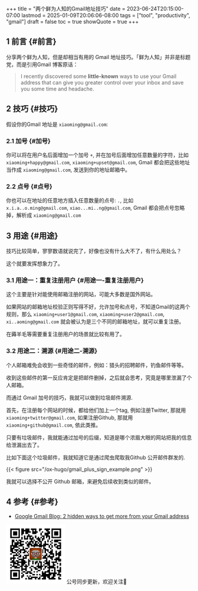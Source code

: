 +++
title = "两个鲜为人知的Gmail地址技巧"
date = 2023-06-24T20:15:00-07:00
lastmod = 2025-01-09T20:06:06-08:00
tags = ["tool", "productivity", "gmail"]
draft = false
toc = true
showQuote = true
+++

## <span class="section-num">1</span> 前言 {#前言}

分享两个鲜为人知，但是却相当有用的 Gmail 地址技巧。「鲜为人知」并非是标题党，而是引用Gmail 博客原话： <br/>

> I recently discovered some ****little-known**** ways to use your Gmail address that can give you greater control over your inbox and save you some time and headache. <br/>


## <span class="section-num">2</span> 技巧 {#技巧}

假设你的Gmail 地址是 `xiaoming@gmail.com`: <br/>


### <span class="section-num">2.1</span> 加号 {#加号}

你可以将在用户名后面增加一个加号 `+`, 并在加号后面增加任意数量的字符，比如 `xiaoming+happy@gmail.com`, `xiaoming+upset@gmail.com`, Gmail 都会把这些地址当作成 `xiaoming@gmail.com`, 发送到你的地址邮箱中。 <br/>


### <span class="section-num">2.2</span> 点号 {#点号}

你也可以在地址的任意地方插入任意数量的点号: `.`, 比如 `x.i.a..o.ming@gmail.com`, `xiao...mi..ng@gmail.com`, Gmail 都会把点号忽略掉，解析成 `xiaoming@gmail.com` <br/>


## <span class="section-num">3</span> 用途 {#用途}

技巧比较简单，寥寥数语就说完了，好像也没有什么大不了，有什么用处么？ <br/>

这个就要发挥想象力了。 <br/>


### <span class="section-num">3.1</span> 用途一：重复注册用户 {#用途一-重复注册用户}

这个主要是针对能使用邮箱注册的网站，可能大多数是国外网站。 <br/>

如果网站的邮箱地址校验正则写得不好，允许加号和点号，不知道Gmail的这两个规则，那么 `xiaoming+user1@gmail.com`, `xiaoming+user2@gmail.com`, `xi..aoming@gmail.com` 就会被认为是三个不同的邮箱地址，就可以重复注册。 <br/>

在薅羊毛等需要重复注册用户的场景就比较有用了。 <br/>


### <span class="section-num">3.2</span> 用途二：溯源 {#用途二-溯源}

个人邮箱难免会收到一些奇怪的邮件，例如：猎头的招聘邮件，钓鱼邮件等等。 <br/>

收到这些邮件的第一反应肯定是把邮件删掉，之后就会思考，究竟是哪里泄漏了个人邮箱。 <br/>

而通过 Gmail 加号的技巧，我就可以做到垃圾邮件溯源. <br/>

首先，在注册每个网站的时候，都给他们加上一个tag, 例如注册Twitter, 那就用 `xiaoming+twitter@gmail.com`, 如果注册Github, 那就用 `xiaoming+github@gmail.com`, 依此类推。 <br/>

只要有垃圾邮件，我就能通过加号的后缀，知道是哪个浓眉大眼的网站把我的信息给泄漏出去了。 <br/>

比如下面这个垃圾邮件，我就知道它是通过爬虫爬取我Github 公开邮件群发的. <br/>

{{< figure src="/ox-hugo/gmail_plus_sign_example.png" >}} <br/>

我就可以选择不公开 Github 邮箱，来避免后续收到类似的邮件。 <br/>


## <span class="section-num">4</span> 参考 {#参考}

-   [Google Gmail Blog: 2 hidden ways to get more from your Gmail address](https://gmail.googleblog.com/2008/03/2-hidden-ways-to-get-more-from-your.html) <br/>


<div center class="qr-container">
<img src="/ox-hugo/qrcode_gh_e06d750e626f_1.jpg" alt="qrcode_gh_e06d750e626f_1.jpg" width="160px" height="160px" center="t" class="qr-container" />
公号同步更新，欢迎关注👻
</div>

